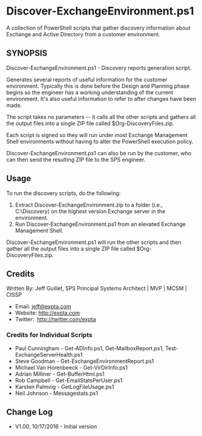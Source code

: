# Discover-ExchangeEnvironment.ps1
A collection of PowerShell scripts that gather discovery information about Exchange and Active Directory from a customer environment.

## SYNOPSIS
Discover-ExchangeEnvironment.ps1 - Discovery reports generation script.

Generates several reports of useful information for the customer environment. Typically this is done before the Design and Planning phase begins so the engineer has a working understanding of the current environment. It's also useful information to refer to after changes have been made.

The script takes no parameters -- it calls all the other scripts and gathers all the output files into a single ZIP file called $Org-DiscoveryFiles.zip.

Each script is signed so they will run under most Exchange Management Shell environments without having to alter the PowerShell execution policy.

Discover-ExchangeEnvironment.ps1 can also be run by the customer, who can then send the resulting ZIP file to the SPS engineer.

## Usage
To run the discovery scripts, do the following:

1. Extract Discover-ExchangeEnvironment.zip to a folder (i.e., C:\Discovery) on the highest version Exchange server in the environment.
2. Run Discover-ExchangeEnvironment.ps1 from an elevated Exchange Management Shell.

Discover-ExchangeEnvironment.ps1 will run the other scripts and then gather all the output files into a single ZIP file called $Org-DiscoveryFiles.zip.

## Credits
Written By: Jeff Guillet, SPS Principal Systems Architect | MVP | MCSM | CISSP

- Email:    jeff@expta.com
- Website:  http://expta.com
- Twitter:  http://twitter.com/expta

### Credits for Individual Scripts
- Paul Cunningham - Get-ADInfo.ps1, Get-MailboxReport.ps1, Test-ExchangeServerHealth.ps1
- Steve Goodman - Get-ExchangeEnvironmentReport.ps1
- Michael Van Horenbeeck - Get-VirDirInfo.ps1
- Adrian Milliner - Get-BufferHtml.ps1
- Rob Campbell - Get-EmailStatsPerUser.ps1
- Karsten Palmvig - GetLogFileUsage.ps1
- Neil Johnson - Messagestats.ps1

## Change Log
- V1.00, 10/17/2016 - Initial version
